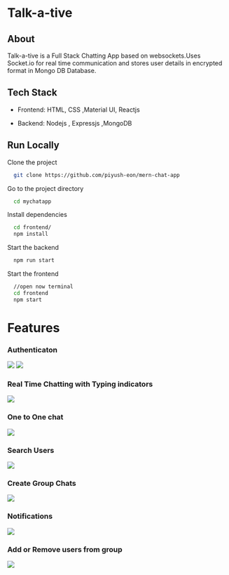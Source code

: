 

# Talk-a-tive
## About
Talk-a-tive is a Full Stack Chatting App based on websockets.Uses Socket.io for real time communication and stores user details in encrypted format in Mongo DB Database.

## Tech Stack

+ Frontend: HTML, CSS ,Material UI, Reactjs

+ Backend: Nodejs , Expressjs ,MongoDB

## Run Locally

Clone the project

```bash
  git clone https://github.com/piyush-eon/mern-chat-app
```

Go to the project directory

```bash
  cd mychatapp
```

Install dependencies

```bash
  cd frontend/
  npm install
```

Start the backend

```bash
  npm run start
```
Start the frontend

```bash
  //open now terminal
  cd frontend
  npm start
```

# Features

### Authenticaton
![](https://github.com/piyush-eon/mern-chat-app/blob/master/screenshots/login.PNG)
![](https://github.com/piyush-eon/mern-chat-app/blob/master/screenshots/signup.PNG)
### Real Time Chatting with Typing indicators
![](https://github.com/piyush-eon/mern-chat-app/blob/master/screenshots/real-time.PNG)
### One to One chat
![](https://github.com/piyush-eon/mern-chat-app/blob/master/screenshots/mainscreen.PNG)
### Search Users
![](https://github.com/piyush-eon/mern-chat-app/blob/master/screenshots/search.PNG)
### Create Group Chats
![](https://github.com/piyush-eon/mern-chat-app/blob/master/screenshots/new%20grp.PNG)
### Notifications 
![](https://github.com/piyush-eon/mern-chat-app/blob/master/screenshots/group%20%2B%20notif.PNG)
### Add or Remove users from group
![](https://github.com/piyush-eon/mern-chat-app/blob/master/screenshots/add%20rem.PNG)